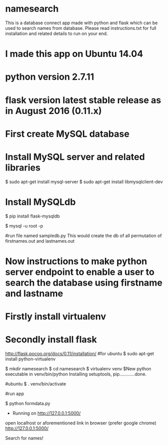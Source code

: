 # namesearch
This is a database connect app made with python and flask which can be used to search names from database.
Please read instructions.txt for full installation and related details to run on your end.

# I made this app on Ubuntu 14.04
# python version 2.7.11
# flask version latest stable release as in August 2016 (0.11.x)

# First create MySQL database

# Install MySQL server and related libraries
$ sudo apt-get install mysql-server
<set username password and remember>
$ sudo apt-get install libmysqlclient-dev

# Install MySQLdb
$ pip install flask-mysqldb


$ mysql -u root -p
 <password here>

#run file named sampledb.py 
This would create the db of all permutation of firstnames.out and lastnames.out

# Now instructions to make python server endpoint to enable a user to search the database using firstname and lastname


# Firstly install virtualenv
# Secondly install flask
http://flask.pocoo.org/docs/0.11/installation/
#for ubuntu
$ sudo apt-get install python-virtualenv

$ mkdir namesearch
$ cd namesearch
$ virtualenv venv
$New python executable in venv/bin/python
Installing setuptools, pip............done.

#ubuntu
$ . venv/bin/activate

#run app

$ python formdata.py
 * Running on http://127.0.0.1:5000/

open localhost or aforementioned link in browser (prefer google chrome)
http://127.0.0.1:5000/

Search for names!
